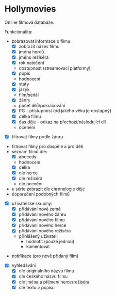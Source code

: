# Hollymovies

Online filmová databáze.

Funkcionalita:
- zobrazovat informace o filmu
  -[x] zobrazit název filmu
  -[x] jména herců
  -[x] jméno režiséra
  -[x] rok natočení
  - dostupnost (streamovací platformy)
  -[x] popis
  - hodnocení
  -[x] státy
  -[x] jazyk
  - film/seriál
  -[x] žánry
  - počet dílů/pokračování
  -[x] PG - přístupnost (od jakého věku je dostupný)
  -[x] délka filmu
  -[x] čas děje - odkaz na přechozí/následující díl
  - ocenění
-[x] filtrovat filmy podle žánru
- filtrovat filmy pro dospělé a pro děti
- seznam filmů dle:
  -[x] abecedy
  - hodnocení
  -[x] délka
  -[x] dle herce
  -[x] dle režiséra
  - dle ocenění
- u série zobrazit dle chronologie děje
- doporučení podobných filmů
-[x] uživatelské skupiny:
  -[x] přidávání nové země
  -[x] přidávání nového žánru
  -[x] přidávání nového filmu
  -[x] přidávání nového herce
  -[x] přidávání nového režiséra
  - přihlášený uživatel:
    - hodnotit (pouze jednou)
    - komentovat
- notifikace (pro nově přidaný film)
-[x] vyhledávání
  -[x] dle originálního názvu filmu
  -[x] dle českého názvu filmu
  -[x] dle jména a příjmení herce/režiséra
  -[x] dle textu v popisu